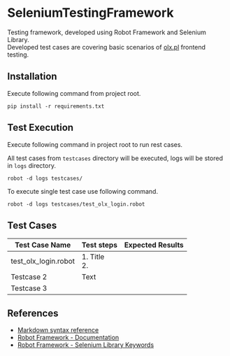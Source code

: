 # SeleniumTestingFramework

Testing framework, developed using Robot Framework and Selenium Library.  
Developed test cases are covering basic scenarios of [olx.pl](https://olx.pl) frontend testing.

## Installation

Execute following command from project root. 

`pip install -r requirements.txt`

## Test Execution

Execute following command in project root to run rest cases.

All test cases from `testcases` directory will be executed, logs will be stored in `logs` directory.  

`robot -d logs testcases/`

To execute single test case use following command.

`robot -d logs testcases/test_olx_login.robot`

## Test Cases

| Test Case Name       | Test steps       | Expected Results |
|----------------------|------------------|------------------|
| test_olx_login.robot | 1. Title<br/>2.  |                  |
| Testcase 2           | Text             |                  |
| Testcase 3           |                  |                  |

## References

* [Markdown syntax reference](https://www.markdownguide.org/basic-syntax/)
* [Robot Framework - Documentation](https://robotframework.org/robotframework/)
* [Robot Framework - Selenium Library Keywords](https://robotframework.org/SeleniumLibrary/SeleniumLibrary.html)